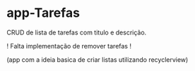 # app-Tarefas
CRUD de lista de tarefas com titulo e descrição.

! Falta implementação de remover tarefas !

(app com a ideia basica de criar listas utilizando recyclerview)
